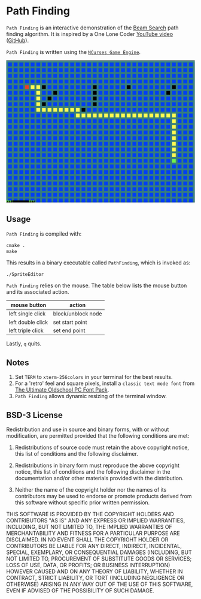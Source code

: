 # Path Finding

`Path Finding` is an interactive demonstration of the [Beam Search](https://en.wikipedia.org/wiki/Beam_search) path finding algorithm. It is inspired by a One Lone Coder [YouTube video](https://youtu.be/0ihciMKlcP8) ([GitHub](https://github.com/OneLoneCoder/olcPixelGameEngine/blob/master/Videos/OneLoneCoder_PGE_PathFinding_WaveProp.cpp)).

`Path Finding` is written using the [`NCurses Game Engine`](../README.md).

![Path Finding in Action](PathFinding.png "Path Finding in Action")

## Usage

`Path Finding` is compiled with:

```shell
cmake .
make
```

This results in a binary executable called `PathFinding`, which is invoked as:

```shell
./SpriteEditor
```

`Path Finding` relies on the mouse. The table below lists the mouse button and its associated action.

|mouse button|action|
------|------
|left single click|block/unblock node|
|left double click|set start point|
|left triple click|set end point|

Lastly, `q` quits.

## Notes

1. Set `TERM` to `xterm-256colors` in your terminal for the best results.
2. For a 'retro' feel and square pixels, install a `classic text mode font` from [The Ultimate Oldschool PC Font Pack](https://int10h.org/oldschool-pc-fonts/).
3. `Path Finding` allows dynamic resizing of the terminal window.

## BSD-3 License

Redistribution and use in source and binary forms, with or without modification, are permitted provided that the following conditions are met:

1. Redistributions of source code must retain the above copyright notice, this list of conditions and the following disclaimer.

2. Redistributions in binary form must reproduce the above copyright notice, this list of conditions and the following disclaimer in the documentation and/or other materials provided with the distribution.

3. Neither the name of the copyright holder nor the names of its contributors may be used to endorse or promote products derived from this software without specific prior written permission.

THIS SOFTWARE IS PROVIDED BY THE COPYRIGHT HOLDERS AND CONTRIBUTORS "AS IS" AND ANY EXPRESS OR IMPLIED WARRANTIES, INCLUDING, BUT NOT LIMITED TO, THE IMPLIED WARRANTIES OF MERCHANTABILITY AND FITNESS FOR A PARTICULAR PURPOSE ARE DISCLAIMED. IN NO EVENT SHALL THE COPYRIGHT HOLDER OR CONTRIBUTORS BE LIABLE FOR ANY DIRECT, INDIRECT, INCIDENTAL, SPECIAL, EXEMPLARY, OR CONSEQUENTIAL DAMAGES (INCLUDING, BUT NOT LIMITED TO, PROCUREMENT OF SUBSTITUTE GOODS OR SERVICES; LOSS OF USE, DATA, OR PROFITS; OR BUSINESS INTERRUPTION) HOWEVER CAUSED AND ON ANY THEORY OF LIABILITY, WHETHER IN CONTRACT, STRICT LIABILITY, OR TORT (INCLUDING NEGLIGENCE OR OTHERWISE) ARISING IN ANY WAY OUT OF THE USE OF THIS SOFTWARE, EVEN IF ADVISED OF THE POSSIBILITY OF SUCH DAMAGE.
